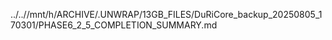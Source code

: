 ../..//mnt/h/ARCHIVE/.UNWRAP/13GB_FILES/DuRiCore_backup_20250805_170301/PHASE6_2_5_COMPLETION_SUMMARY.md